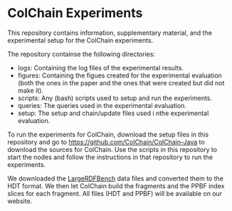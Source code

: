 # ColChain Experiments
This repository contains information, supplementary material, and the experimental setup for the ColChain experiments.

The repository containse the following directories:

* logs: Containing the log files of the experimental results.
* figures: Containing the figues created for the experimental evaluation (both the ones in the paper and the ones that were created but did not make it).
* scripts: Any (bash) scripts used to setup and run the experiments.
* queries: The queries used in the experimental evaluation.
* setup: The setup and chain/update files used i nthe experimental evaluation.

To run the experiments for ColChain, download the setup files in this repository and go to https://github.com/ColChain/ColChain-Java to download the sources for ColChain. Use the scripts in this repository to start the nodes and follow the instructions in that repository to run the experiments.

We downloaded the [LargeRDFBench](https://github.com/dice-group/LargeRDFBench) data files and converted them to the HDT format. We then let ColChain build the fragments and the PPBF index slices for each fragment. All files (HDT and PPBF) will be available on our website.
